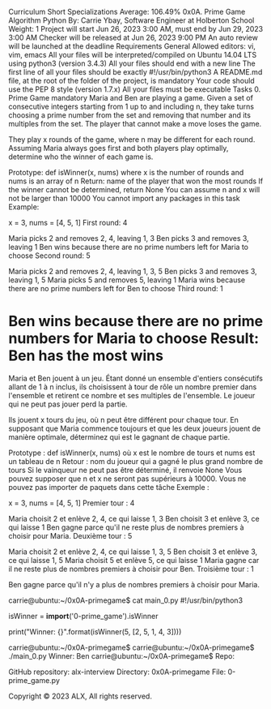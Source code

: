 
Curriculum
Short Specializations
Average: 106.49%
0x0A. Prime Game
Algorithm
Python
 By: Carrie Ybay, Software Engineer at Holberton School
 Weight: 1
 Project will start Jun 26, 2023 3:00 AM, must end by Jun 29, 2023 3:00 AM
 Checker will be released at Jun 26, 2023 9:00 PM
 An auto review will be launched at the deadline
Requirements
General
Allowed editors: vi, vim, emacs
All your files will be interpreted/compiled on Ubuntu 14.04 LTS using python3 (version 3.4.3)
All your files should end with a new line
The first line of all your files should be exactly #!/usr/bin/python3
A README.md file, at the root of the folder of the project, is mandatory
Your code should use the PEP 8 style (version 1.7.x)
All your files must be executable
Tasks
0. Prime Game
mandatory
Maria and Ben are playing a game. Given a set of consecutive integers starting from 1 up to and including n, they take turns choosing a prime number from the set and removing that number and its multiples from the set. The player that cannot make a move loses the game.

They play x rounds of the game, where n may be different for each round. Assuming Maria always goes first and both players play optimally, determine who the winner of each game is.

Prototype: def isWinner(x, nums)
where x is the number of rounds and nums is an array of n
Return: name of the player that won the most rounds
If the winner cannot be determined, return None
You can assume n and x will not be larger than 10000
You cannot import any packages in this task
Example:

x = 3, nums = [4, 5, 1]
First round: 4

Maria picks 2 and removes 2, 4, leaving 1, 3
Ben picks 3 and removes 3, leaving 1
Ben wins because there are no prime numbers left for Maria to choose
Second round: 5

Maria picks 2 and removes 2, 4, leaving 1, 3, 5
Ben picks 3 and removes 3, leaving 1, 5
Maria picks 5 and removes 5, leaving 1
Maria wins because there are no prime numbers left for Ben to choose
Third round: 1

Ben wins because there are no prime numbers for Maria to choose
Result: Ben has the most wins
=====================================================================================

Maria et Ben jouent à un jeu. Étant donné un ensemble d'entiers consécutifs allant de 1 à n inclus, ils choisissent à tour de rôle un nombre premier dans l'ensemble et retirent ce nombre et ses multiples de l'ensemble. Le joueur qui ne peut pas jouer perd la partie.

Ils jouent x tours du jeu, où n peut être différent pour chaque tour. En supposant que Maria commence toujours et que les deux joueurs jouent de manière optimale, déterminez qui est le gagnant de chaque partie.

Prototype : def isWinner(x, nums)
où x est le nombre de tours et nums est un tableau de n
Retour : nom du joueur qui a gagné le plus grand nombre de tours
Si le vainqueur ne peut pas être déterminé, il renvoie None
Vous pouvez supposer que n et x ne seront pas supérieurs à 10000.
Vous ne pouvez pas importer de paquets dans cette tâche
Exemple :

x = 3, nums = [4, 5, 1]
Premier tour : 4

Maria choisit 2 et enlève 2, 4, ce qui laisse 1, 3
Ben choisit 3 et enlève 3, ce qui laisse 1
Ben gagne parce qu'il ne reste plus de nombres premiers à choisir pour Maria.
Deuxième tour : 5

Maria choisit 2 et enlève 2, 4, ce qui laisse 1, 3, 5
Ben choisit 3 et enlève 3, ce qui laisse 1, 5
Maria choisit 5 et enlève 5, ce qui laisse 1
Maria gagne car il ne reste plus de nombres premiers à choisir pour Ben.
Troisième tour : 1

Ben gagne parce qu'il n'y a plus de nombres premiers à choisir pour Maria.



carrie@ubuntu:~/0x0A-primegame$ cat main_0.py
#!/usr/bin/python3

isWinner = __import__('0-prime_game').isWinner


print("Winner: {}".format(isWinner(5, [2, 5, 1, 4, 3])))

carrie@ubuntu:~/0x0A-primegame$
carrie@ubuntu:~/0x0A-primegame$ ./main_0.py
Winner: Ben
carrie@ubuntu:~/0x0A-primegame$
Repo:

GitHub repository: alx-interview
Directory: 0x0A-primegame
File: 0-prime_game.py
 
Copyright © 2023 ALX, All rights reserved.